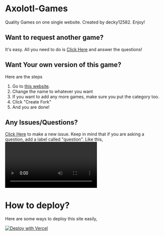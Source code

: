 # Axolotl-Games

Quality Games on one single website.
Created by decky12582.
Enjoy!

## Want to request another game?

It's easy. All you need to do is [Click Here](https://docs.google.com/forms/d/e/1FAIpQLSfSbZL4wXsbZAhc0RL5dUUnoCNf2FshiW9zkBlD6uBVPsoFtA/viewform) and answer the questions!

## Want Your own version of this game?

Here are the steps

1. Go to [this website](https://github.com/Quartz-Tech-Network/Axolotl-Games/fork).
2. Change the name to whatever you want
3. If you want to add any more games, make sure you put the category too.
4. Click "Create Fork"
5. And you are done!

## Any Issues/Questions?

[Click Here](https://github.com/Quartz-Tech-Network/Axolotl-Games/issues/new) to make a new issue.
Keep in mind that if you are asking a question, add a label called "question". Like this,
<video src="https://user-images.githubusercontent.com/63011256/233715206-49bb3710-bf6a-4573-8773-6b1d28e3e719.mp4" controls="controls" 
       style="max-width: 730px;"></video>

# How to deploy?

Here are some ways to deploy this site easily,

[![Deploy with Vercel](https://vercel.com/button)](https://github.com/Quartz-Tech-Network/Axolotl-Games)
